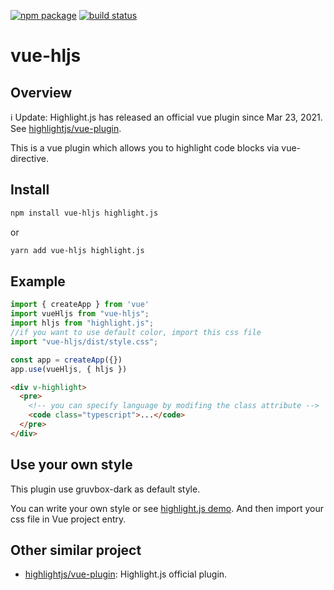   <a href="https://npmjs.com/package/vue-hljs"><img src="https://img.shields.io/npm/v/vue-hljs.svg" alt="npm package"></a>
  <a href="https://github.com/SunskyXH/vue-hljs/actions/workflows/ci.yml"><img src="https://github.com/SunskyXH/vue-hljs/actions/workflows/ci.yml/badge.svg" alt="build status"></a>

# vue-hljs 

## Overview
ℹ️ Update: Highlight.js has released an official vue plugin since Mar 23, 2021. See [highlightjs/vue-plugin](https://github.com/highlightjs/vue-plugin).

This is a vue plugin which allows you to highlight code blocks via vue-directive.
## Install

```bash
npm install vue-hljs highlight.js
```
or
```bash
yarn add vue-hljs highlight.js
```

## Example
```typescript
import { createApp } from 'vue'
import vueHljs from "vue-hljs";
import hljs from "highlight.js";
//if you want to use default color, import this css file
import "vue-hljs/dist/style.css";

const app = createApp({})
app.use(vueHljs, { hljs })
```

```html
<div v-highlight>
  <pre>
    <!-- you can specify language by modifing the class attribute -->
    <code class="typescript">...</code>
  </pre>
</div>
```
## Use your own style

This plugin use gruvbox-dark as default style.

You can write your own style or see [highlight.js demo](https://highlightjs.org/static/demo/).
And then import your css file in Vue project entry.

## Other similar project

- [highlightjs/vue-plugin](https://github.com/highlightjs/vue-plugin): Highlight.js official plugin.